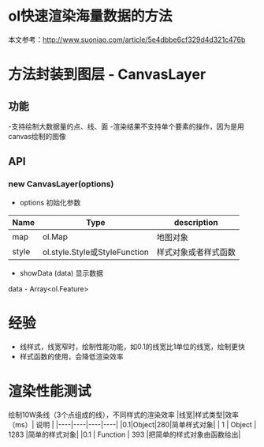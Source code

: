 # ol快速渲染海量数据的方法
本文参考：http://www.suoniao.com/article/5e4dbbe6cf329d4d321c476b

# 方法封装到图层 - CanvasLayer
## 功能
-支持绘制大数据量的点、线、面
-渲染结果不支持单个要素的操作，因为是用canvas绘制的图像
## API
### new CanvasLayer(options)
- options 初始化参数

| Name | Type | description |
| --- | --- | ----|
| map | ol.Map | 地图对象|
| style | ol.style.Style或StyleFunction| 样式对象或者样式函数|


- showData (data) 显示数据

data - Array<ol.Feature>

# 经验
- 线样式，线宽窄时，绘制性能功能，如0.1的线宽比1单位的线宽，绘制更快
- 样式函数的使用，会降低渲染效率

# 渲染性能测试
绘制10W条线（3个点组成的线），不同样式的渲染效率
|线宽|样式类型|效率（ms）| 说明 |
|----|----|----|----|
|0.1|Object|280|简单样式对象|
| 1 | Object | 1283 |简单的样式对象|
|0.1 | Function | 393 |把简单的样式对象由函数给出|
